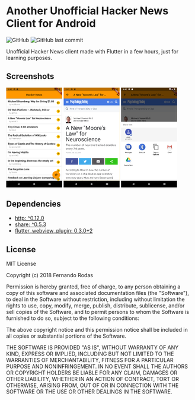 # Another Unofficial Hacker News Client for Android 

![GitHub](https://img.shields.io/github/license/mashape/apistatus.svg)
![GitHub last commit](https://img.shields.io/github/last-commit/google/skia.svg)

Unofficial Hacker News client made with Flutter in a few hours, just for learning purposes.

## Screenshots

<img width="30%" src="https://github.com/fvrodas/HackerNewsFlutter/raw/master/screenshots/01.png" alt="" />

<img width="30%" src="https://github.com/fvrodas/HackerNewsFlutter/raw/master/screenshots/02.png" alt="" />

<img width="30%" src="https://github.com/fvrodas/HackerNewsFlutter/raw/master/screenshots/03.png" alt="" />

## Dependencies

* [http: ^0.12.0](https://github.com/dart-lang/http)
* [share: ^0.5.3](https://github.com/flutter/plugins/tree/master/packages/share)
* [flutter_webview_plugin: 0.3.0+2](https://github.com/fluttercommunity/flutter_webview_plugin)

## License

MIT License

Copyright (c) 2018 Fernando Rodas

Permission is hereby granted, free of charge, to any person obtaining a copy
of this software and associated documentation files (the "Software"), to deal
in the Software without restriction, including without limitation the rights
to use, copy, modify, merge, publish, distribute, sublicense, and/or sell
copies of the Software, and to permit persons to whom the Software is
furnished to do so, subject to the following conditions:

The above copyright notice and this permission notice shall be included in all
copies or substantial portions of the Software.

THE SOFTWARE IS PROVIDED "AS IS", WITHOUT WARRANTY OF ANY KIND, EXPRESS OR
IMPLIED, INCLUDING BUT NOT LIMITED TO THE WARRANTIES OF MERCHANTABILITY,
FITNESS FOR A PARTICULAR PURPOSE AND NONINFRINGEMENT. IN NO EVENT SHALL THE
AUTHORS OR COPYRIGHT HOLDERS BE LIABLE FOR ANY CLAIM, DAMAGES OR OTHER
LIABILITY, WHETHER IN AN ACTION OF CONTRACT, TORT OR OTHERWISE, ARISING FROM,
OUT OF OR IN CONNECTION WITH THE SOFTWARE OR THE USE OR OTHER DEALINGS IN THE
SOFTWARE.
